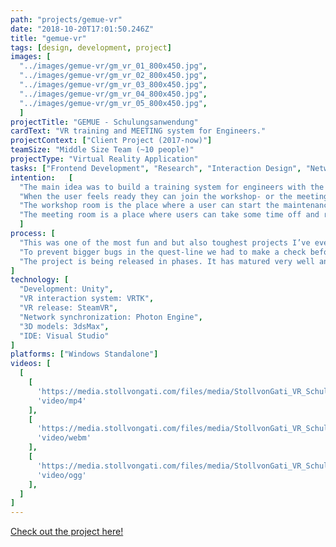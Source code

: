 ```yaml
---
path: "projects/gemue-vr"
date: "2018-10-20T17:01:50.246Z"
title: "gemue-vr"
tags: [design, development, project]
images: [
  "../images/gemue-vr/gm_vr_01_800x450.jpg",
  "../images/gemue-vr/gm_vr_02_800x450.jpg",
  "../images/gemue-vr/gm_vr_03_800x450.jpg",
  "../images/gemue-vr/gm_vr_04_800x450.jpg",
  "../images/gemue-vr/gm_vr_05_800x450.jpg",
  ]
projectTitle: "GEMUE - Schulungsanwendung"
cardText: "VR training and MEETING system for Engineers."
projectContext: ["Client Project (2017-now)"]
teamSize: "Middle Size Team (~10 people)"
projectType: "Virtual Reality Application"
tasks: ["Frontend Development", "Research", "Interaction Design", "Network Synchronization", "Performance Optimization"]
intention:   [
  "The main idea was to build a training system for engineers with the help of VR Technology. On top of that the client required to have a virtual meeting place for all his headquarters. It should be possible for engineers to meet other peers remotely via network in a virtual space to start training activities as a group. The user starts the application in a lobby where they can modify their avatar. In order to do this they have to move towards a mirror. Users are able to change the visual appearance of their avatar ranging from outfits, faces, hair color etc. This is an encapsulated experience that has no multiplayer component so that users with zero VR knowledge can take their time to get used to it. The users can acclimate first and take time learn the interaction system of the application.",
  "When the user feels ready they can join the workshop- or the meeting room via a doorknob. Both modes have a strong multiplayer component. Users are able to see colleagues in there and interact with them.",
  "The workshop room is the place where a user can start the maintenance training through a step by step process. They receive “quests” that hints to their mistakes and gives hives tips. The training is covering a scenario of the maintenance on a valve with a membrane change.",
  "The meeting room is a place where users can take some time off and relax. They are able to chitchat with other Gemue peers. Of course I’ve added some eastereggs to this project too. Look out for laser-swords and ducks."
  ]
process: [
  "This was one of the most fun and but also toughest projects I’ve ever worked on. Most of the bugs were discovered in the multiplayer implementation. You had to be very clear about who was the manipulator of which item in a scene and how the transfer ownership works. Because of certain limitations in transferring data not all variables where kept synchronized between the users. The objects that were the most troublesome where the ones that could be manipulated in their position/rotation. Item-, button-states and the quest system were also quite difficult to implement properly.",
  "To prevent bigger bugs in the quest-line we had to make a check before each new player entered the workshop room. The solution to this problem included a check to inspect if the quest is currently active or not. If it would return FALSE another user would be able to join otherwise they would be rejected.",
  "The project is being released in phases. It has matured very well and is still maintained by the team. The client is already using this solution for their training purposes."
]
technology: [
  "Development: Unity",
  "VR interaction system: VRTK",
  "VR release: SteamVR",
  "Network synchronization: Photon Engine",
  "3D models: 3dsMax",
  "IDE: Visual Studio"
]
platforms: ["Windows Standalone"]
videos: [
  [
    [
      'https://media.stollvongati.com/files/media/StollvonGati_VR_Schulungsanwendung.mp4',
      'video/mp4'
    ],
    [
      'https://media.stollvongati.com/files/media/StollvonGati_VR_Schulungsanwendung.webm',
      'video/webm'
    ],
    [
      'https://media.stollvongati.com/files/media/StollvonGati_VR_Schulungsanwendung.ogv',
      'video/ogg'
    ],
  ]
]
---
```

<a href="https://stollvongati.com/de/projekte/vr-schulungsanwendung-fuer-gemue.html">Check out the project here!</a>
